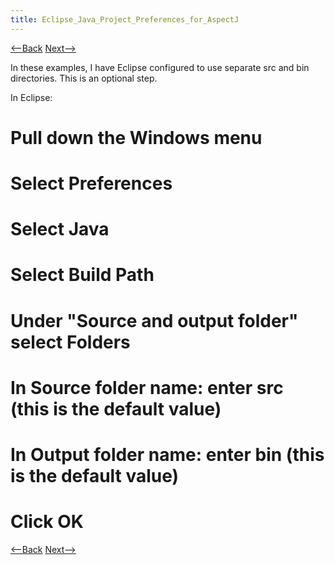 ```yaml
---
title: Eclipse_Java_Project_Preferences_for_AspectJ
---
```

[<--Back]({{_site.pagesurl}}/Eclipse_Java_Language_Preferences_for_AspectJ) [Next-->]({{_site.pagesurl}}/Save_Workspace_Configurations_for_AspectJ)

In these examples, I have Eclipse configured to use separate src and bin directories. This is an optional step.

In Eclipse:
# Pull down the **Windows** menu
# Select **Preferences**
# Select **Java**
# Select **Build Path**
# Under "Source and output folder" select **Folders**
# In **Source folder name:** enter **src** (this is the default value)
# In **Output folder name:** enter **bin** (this is the default value)
# Click **OK**

[<--Back]({{_site.pagesurl}}/Eclipse_Java_Language_Preferences_for_AspectJ) [Next-->]({{_site.pagesurl}}/Save_Workspace_Configurations_for_AspectJ)
